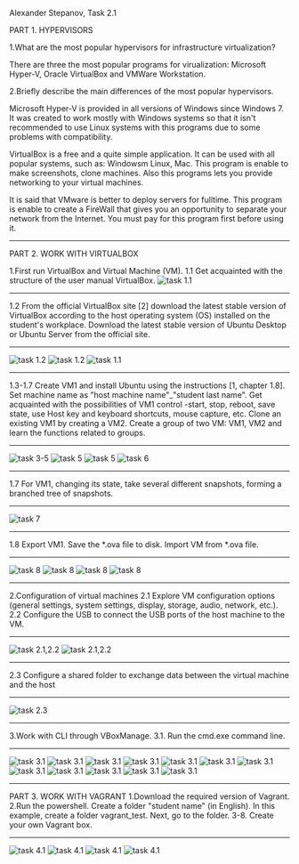Alexander Stepanov, Task 2.1

PART 1. HYPERVISORS

1.What are the most popular hypervisors for infrastructure virtualization?

There are three the most popular programs for virualization: Microsoft Hyper-V, Oracle VirtualBox and VMWare Workstation.

2.Briefly describe the main differences of the most popular hypervisors.

Microsoft Hyper-V is provided in all versions of Windows since Windows 7.
It was created to work mostly with Windows systems so that it isn't recommended to use Linux systems with this programs due to some problems with compatibility.

VirtualBox is a free and a quite simple application. It can be used with all popular systems, such as: Windowsm Linux, Mac. This program is enable to make screenshots, clone machines. Also this programs lets you provide networking to your virtual machines.

It is said that VMware is better to deploy servers for fulltime. This program is enable to create a FireWall that gives you an opportunity to separate your network from the Internet. You must pay for this program first before using it.


***

PART 2. WORK WITH VIRTUALBOX

1.First run VirtualBox and Virtual Machine (VM).
1.1 Get acquainted with the structure of the user manual VirtualBox.
![task 1.1](/screenshots/step1.1.png)

***

1.2 From  the  official  VirtualBox  site  [2]  download  the  latest  stable  version  of VirtualBox  according  to  the  host  operating  system  (OS)  installed  on  the  student's workplace. Download the latest stable version of Ubuntu Desktop or Ubuntu Server from the official site.

***

![task 1.2](/screenshots/step1.2.png)
![task 1.2](/screenshots/step1.png)
![task 1.1](screenshots/step1.3.png)

***

1.3-1.7 Create VM1 and install Ubuntu using the instructions [1, chapter 1.8]. Set machine name as "host machine name"_"student last name".
Get acquainted with the possibilities of VM1 control -start, stop, reboot, save state, use Host key and keyboard shortcuts, mouse capture, etc.
Clone an existing VM1 by creating a VM2.
Create a group of two VM: VM1, VM2 and learn the functions related to groups.

***

![task 3-5](screenshots/step1.5.png)
![task 5](screenshots/step1.31.png)
![task 5](screenshots/step1.51.png)
![task 6](screenshots/step1.6.png)


***

1.7 For VM1, changing its state, take several different snapshots, forming a branched tree of snapshots.

***

![task 7](screenshots/step1.7.png)

***

1.8 Export VM1. Save the *.ova file to disk. Import VM from *.ova file.

***

![task 8](screenshots/step1.81.png)
![task 8](screenshots/step1.82.png)
![task 8](screenshots/step1.83.png)
![task 8](screenshots/step1.84.png)

***

2.Configuration of virtual machines
2.1 Explore VM configuration options (general settings, system settings, display, storage, audio, network, etc.).
2.2 Configure the USB to connect the USB ports of the host machine to the VM.

***

![task 2.1,2.2](screenshots/step2.2.png)
![task 2.1,2.2](screenshots/step2.21.png)


***

2.3 Configure a shared folder to exchange data between the virtual machine and the host

***

![task 2.3](screenshots/step2.3.png)

***

3.Work with CLI through VBoxManage.
3.1. Run the cmd.exe command line.

***

![task 3.1](screenshots/step3.1,3.2.png)
![task 3.1](screenshots/step3.1,3.21.png)
![task 3.1](screenshots/step3.1,3.22.png)
![task 3.1](screenshots/step3.1,3.23.png)
![task 3.1](screenshots/step3.1,3.24.png)
![task 3.1](screenshots/step3.1,3.25.png)
![task 3.1](screenshots/step3.1,3.26.png)
![task 3.1](screenshots/step3.1,3.27.png)
![task 3.1](screenshots/step3.1,3.28.png)
![task 3.1](screenshots/step3.1,3.29.png)
![task 3.1](screenshots/step3.1,3.210.png)
![task 3.1](screenshots/step3.1,3.211.png)

***

PART 3. WORK WITH VAGRANT 
1.Download the required version of Vagrant. 
2.Run the powershell. Create a folder "student name" (in English). In this example, create a folder vagrant_test. Next, go to the folder.
3-8. Create your own Vagrant box.

***

![task 4.1](screenshots/part3step81.png)
![task 4.1](screenshots/part3step82.png)
![task 4.1](screenshots/part3step83.png)
![task 4.1](screenshots/part3step84.png)